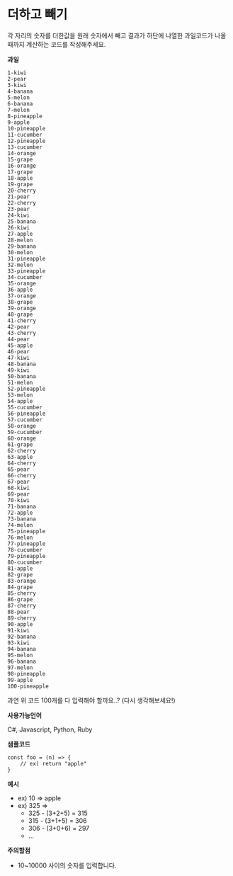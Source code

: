 # 더하고 빼기

각 자리의 숫자를 더한값을 원래 숫자에서 빼고 결과가 하단에 나열한 과일코드가 나올때까지 계산하는 코드를 작성해주세요.

**과일**

```
1-kiwi
2-pear
3-kiwi
4-banana
5-melon
6-banana
7-melon
8-pineapple
9-apple
10-pineapple
11-cucumber
12-pineapple
13-cucumber
14-orange
15-grape
16-orange
17-grape
18-apple
19-grape
20-cherry
21-pear
22-cherry
23-pear
24-kiwi
25-banana
26-kiwi
27-apple
28-melon
29-banana
30-melon
31-pineapple
32-melon
33-pineapple
34-cucumber
35-orange
36-apple
37-orange
38-grape
39-orange
40-grape
41-cherry
42-pear
43-cherry
44-pear
45-apple
46-pear
47-kiwi
48-banana
49-kiwi
50-banana
51-melon
52-pineapple
53-melon
54-apple
55-cucumber
56-pineapple
57-cucumber
58-orange
59-cucumber
60-orange
61-grape
62-cherry
63-apple
64-cherry
65-pear
66-cherry
67-pear
68-kiwi
69-pear
70-kiwi
71-banana
72-apple
73-banana
74-melon
75-pineapple
76-melon
77-pineapple
78-cucumber
79-pineapple
80-cucumber
81-apple
82-grape
83-orange
84-grape
85-cherry
86-grape
87-cherry
88-pear
89-cherry
90-apple
91-kiwi
92-banana
93-kiwi
94-banana
95-melon
96-banana
97-melon
98-pineapple
99-apple
100-pineapple
```

과연 위 코드 100개를 다 입력해야 할까요..? (다시 생각해보세요!)

**사용가능언어**

C#, Javascript, Python, Ruby

**샘플코드**

```
const foo = (n) => {
    // ex) return "apple"
}
```

**예시**

- ex) 10 => apple
- ex) 325 =>
  - 325 - (3+2+5) = 315
  - 315 - (3+1+5) = 306
  - 306 - (3+0+6) = 297
  - ...

**주의할점**

- 10~10000 사이의 숫자를 입력합니다.

